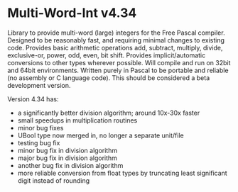# Multi-Word-Int v4.34
Library to provide multi-word (large) integers for the Free Pascal compiler.
Designed to be reasonably fast, and requiring minimal changes to existing code.
Provides basic arithmetic operations add, subtract, multiply, divide, exclusive-or, power, odd, even, bit shift.
Provides implicit/automatic conversions to other types wherever possible.
Will compile and run on 32bit and 64bit environments.
Written purely in Pascal to be portable and reliable (no assembly or C language code).
This should be considered a beta development version.

Version 4.34 has:
- a significantly better division algorithm; around 10x-30x faster
- small speedups in multiplication routines
- minor bug fixes
- UBool type now merged in, no longer a separate unit/file
- testing bug fix
- minor bug fix in division algorithm
- major bug fix in division algorithm
- another bug fix in division algorithm
- more reliable conversion from float types by truncating least significant digit instead of rounding
